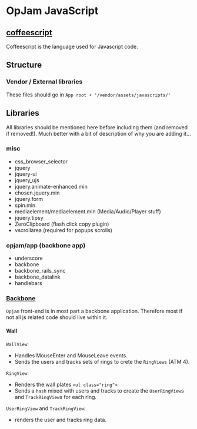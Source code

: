 # OpJam JavaScript

## [coffeescript](http://jashkenas.github.com/coffee-script/)
Coffeescript is the language used for Javascript code.

## Structure

### Vendor / External libraries
These files should go in `App root + '/vendor/assets/javascripts/'`

## Libraries
All libraries should be mentioned here before including them (and
removed if removed!). Much better with a bit of description of why you
are adding it...

### misc
* css_browser_selector
* jquery
* jquery-ui
* jquery_ujs
* jquery.animate-enhanced.min
* chosen.jquery.min
* jquery.form
* spin.min
* mediaelement/mediaelement.min (Media/Audio/Player stuff)
* jquery.tipsy
* ZeroClipboard (flash click copy plugin)
* vscrollarea (required for popups scrolls)

### opjam/app (backbone app)
* underscore
* backbone
* backbone_rails_sync
* backbone_datalink
* handlebars

### [Backbone](http://documentcloud.github.com/backbone/)
`Opjam` front-end is in most part a backbone application. Therefore
most if not all js related code should live within it.

#### Wall
`WallView`:
* Handles MouseEnter and MouseLeave events.
* Sends the users and tracks sets of rings to crete the `RingViews` (ATM 4).

`RingView`:
* Renders the wall plates `<ul class="ring">`
* Sends a `hash` mixed with users and tracks to create the
  `UserRingView`s and `TrackRingView`s for each ring.

`UserRingView` and `TrackRingView`:
* renders the user and tracks ring data.
